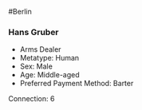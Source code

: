 #Berlin 
### Hans Gruber
- Arms Dealer
- Metatype: Human
- Sex: Male
- Age: Middle-aged
- Preferred Payment Method: Barter

Connection: 6
